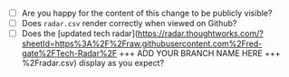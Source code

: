 -[ ] Are you happy for the content of this change to be publicly visible?
-[ ] Does `radar.csv` render correctly when viewed on Github?
-[ ] Does the [updated tech radar](https://radar.thoughtworks.com/?sheetId=https%3A%2F%2Fraw.githubusercontent.com%2Fred-gate%2FTech-Radar%2F +++ ADD YOUR BRANCH NAME HERE +++  %2Fradar.csv) display as you expect?